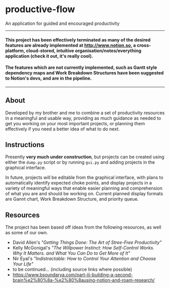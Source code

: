 # productive-flow
An application for guided and encouraged productivity

---
#### This project has been effectively terminated as many of the desired features are already implemented at http://www.notion.so, a cross-platform, cloud-stored, intuitive organisation/notes/everything application (check it out, it's really cool).
#### The features which are not currently implemented, such as Gantt style dependency maps and Work Breakdown Structures have been suggested to Notion's devs, and are in the pipeline.
---

## About
Developed by my brother and me to combine a set of productivity resources in a meaningful and usable way, 
providing as much guidance as needed to get you working on your most important projects, or planning them
effectively if you need a better idea of what to do next.

## Instructions
Presently **very much under construction**, but projects can be created using either the `dump.py` script or
by running `gui.py` and adding projects in the graphical interface.

In future, projects will be editable from the graphical interface, with plans to automatically identify 
expected choke points, and display projects in a variety of meaningful ways that enable easier planning and
comprehension of what you are and should be working on. Current planned display formats are Gannt chart,
Work Breakdown Structure, and priority queue.

## Resources
The project has been based off ideas from the following resources, as well as some of our own.
- David Allen's *"Getting Things Done: The Art of Stree-Free Productivity"*
- Kelly McGonigal's *"The Willpower Instinct: How Self-Control Works. Why It Matters. and What You Can Do to
Get More of It"*
- Nir Eyal's *"Indistractable: How to Control Your Attention and Choose Your Life"*
- to be continued... (including source links where possible)
- https://www.bsoundarya.com/part-iii-building-a-second-brain%e2%80%8a-%e2%80%8ausing-notion-and-roam-research/
